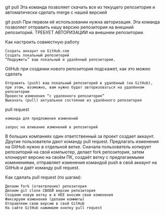 

git pull Эта команда позволяет скачать все из текущего репозитория и автоматически сделать merge с нашей версией

git push При первом её использовании нужна авторизация. Эта команда позволяет отправить нашу версию репозитория на внешний репозиторий. ТРЕБУЕТ АВТОРИЗАЦИИ на внешнем репозитории.

Как настроить совместную работу

    Создать аккаунт на GitHub.com
    Создать локальный репозиторий
    “Подружить” ваш локальный и удалённый репозитории.

GitHub при создании нового репозитория подскажет, как это можно сделать

    Отправить (push) ваш локальный репозиторий в удалённый (на GitHub), при этом, возможно, вам нужно будет авторизоваться на удалённом репозитории
    Провести изменения “с удаленного репозитория”
    Выкачать (pull) актуальное состояние из удалённого репозитория

pull request

    команда для предложения изменений

    запрос на вливание изменений в репозиторий

В больших компаниях один ответственный за проект создает аккаунт. Другие пользователи дают команду pull request. Предлагать изменения на GitHub нужно в отдельной ветке. Сначала пользователь копирует репозиторий на свой компьютер, делает fork репозитория, затем клонирует версию на своём ПК, создаёт ветку с предлагаемыми изменениями, отправляет изменения командой push в свой аккаунт на GitHub и даёт команду pull request.

Как сделать pull request (по шагам):

    Делаем fork (ответвление) репозитория
    Делаем git clone СВОЕЙ версии репозитория
    Создаем новую ветку и в НЕЕ вносим свои изменения
    Фиксируем изменения (делаем коммиты)
    Отправляем свою версию в свой GitHub
    На сайте GitHub нажимаем кнопку pull request

